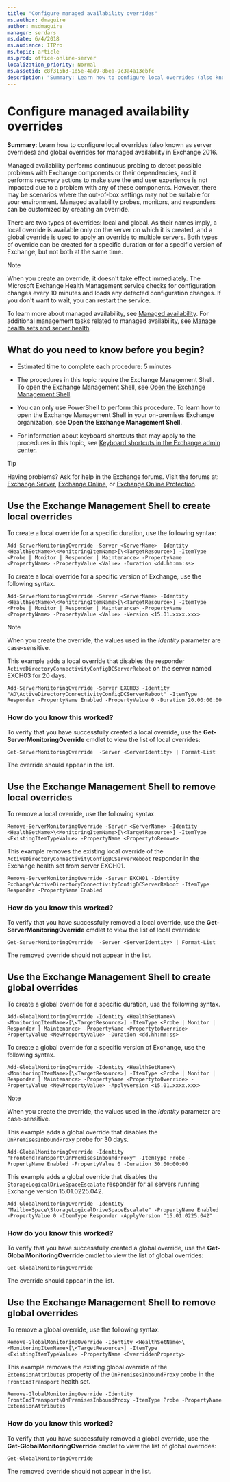 ```yaml
---
title: "Configure managed availability overrides"
ms.author: dmaguire
author: msdmaguire
manager: serdars
ms.date: 6/4/2018
ms.audience: ITPro
ms.topic: article
ms.prod: office-online-server
localization_priority: Normal
ms.assetid: c8f315b3-1d5e-4ad9-8bea-9c3a4a13ebfc
description: "Summary: Learn how to configure local overrides (also known as server overrides) and global overrides for managed availability in Exchange 2016."
---
```


# Configure managed availability overrides

 **Summary**: Learn how to configure local overrides (also known as server overrides) and global overrides for managed availability in Exchange 2016.
  
Managed availability performs continuous probing to detect possible problems with Exchange components or their dependencies, and it performs recovery actions to make sure the end user experience is not impacted due to a problem with any of these components. However, there may be scenarios where the out-of-box settings may not be suitable for your environment. Managed availability probes, monitors, and responders can be customized by creating an override.
  
There are two types of overrides: local and global. As their names imply, a local override is available only on the server on which it is created, and a global override is used to apply an override to multiple servers. Both types of override can be created for a specific duration or for a specific version of Exchange, but not both at the same time.
  
> [!NOTE]
> When you create an override, it doesn't take effect immediately. The Microsoft Exchange Health Management service checks for configuration changes every 10 minutes and loads any detected configuration changes. If you don't want to wait, you can restart the service. 
  
To learn more about managed availability, see [Managed availability](managed-availability.md). For additional management tasks related to managed availability, see [Manage health sets and server health](health-sets.md).
  
## What do you need to know before you begin?

- Estimated time to complete each procedure: 5 minutes
    
- The procedures in this topic require the Exchange Management Shell. To open the Exchange Management Shell, see [Open the Exchange Management Shell](http://technet.microsoft.com/library/63976059-25f8-4b4f-b597-633e78b803c0.aspx).
    
- You can only use PowerShell to perform this procedure. To learn how to open the Exchange Management Shell in your on-premises Exchange organization, see **Open the Exchange Management Shell**.
    
- For information about keyboard shortcuts that may apply to the procedures in this topic, see [Keyboard shortcuts in the Exchange admin center](../../about-documentation/exchange-admin-center-keyboard-shortcuts.md).
    
> [!TIP]
> Having problems? Ask for help in the Exchange forums. Visit the forums at: [Exchange Server](https://go.microsoft.com/fwlink/p/?linkId=60612), [Exchange Online](https://go.microsoft.com/fwlink/p/?linkId=267542), or [Exchange Online Protection](https://go.microsoft.com/fwlink/p/?linkId=285351). 
  
## Use the Exchange Management Shell to create local overrides

To create a local override for a specific duration, use the following syntax:
  
```
Add-ServerMonitoringOverride -Server <ServerName> -Identity <HealthSetName>\<MonitoringItemName>[\<TargetResource>] -ItemType <Probe | Monitor | Responder | Maintenance> -PropertyName <PropertyName> -PropertyValue <Value> -Duration <dd.hh:mm:ss>
```

To create a local override for a specific version of Exchange, use the following syntax.
  
```
Add-ServerMonitoringOverride -Server <ServerName> -Identity <HealthSetName>\<MonitoringItemName>[\<TargetResource>] -ItemType <Probe | Monitor | Responder | Maintenance> -PropertyName <PropertyName> -PropertyValue <Value> -Version <15.01.xxxx.xxx>
```

> [!NOTE]
> When you create the override, the values used in the  _Identity_ parameter are case-sensitive. 
  
This example adds a local override that disables the responder  `ActiveDirectoryConnectivityConfigDCServerReboot` on the server named EXCH03 for 20 days. 
  
```
Add-ServerMonitoringOverride -Server EXCH03 -Identity "AD\ActiveDirectoryConnectivityConfigDCServerReboot" -ItemType Responder -PropertyName Enabled -PropertyValue 0 -Duration 20.00:00:00
```

### How do you know this worked?

To verify that you have successfully created a local override, use the **Get-ServerMonitoringOverride** cmdlet to view the list of local overrides: 
  
```
Get-ServerMonitoringOverride  -Server <ServerIdentity> | Format-List
```

The override should appear in the list.
  
## Use the Exchange Management Shell to remove local overrides

To remove a local override, use the following syntax.
  
```
Remove-ServerMonitoringOverride -Server <ServerName> -Identity <HealthSetName>\<MonitoringItemName>[\<TargetResource>] -ItemType <ExistingItemTypeValue> -PropertyName <PropertytoRemove>
```

This example removes the existing local override of the  `ActiveDirectoryConnectivityConfigDCServerReboot` responder in the Exchange health set from server EXCH01. 
  
```
Remove-ServerMonitoringOverride -Server EXCH01 -Identity Exchange\ActiveDirectoryConnectivityConfigDCServerReboot -ItemType Responder -PropertyName Enabled
```

### How do you know this worked?

To verify that you have successfully removed a local override, use the **Get-ServerMonitoringOverride** cmdlet to view the list of local overrides: 
  
```
Get-ServerMonitoringOverride  -Server <ServerIdentity> | Format-List
```

The removed override should not appear in the list.
  
## Use the Exchange Management Shell to create global overrides

To create a global override for a specific duration, use the following syntax.
  
```
Add-GlobalMonitoringOverride -Identity <HealthSetName>\<MonitoringItemName>[\<TargetResource>] -ItemType <Probe | Monitor | Responder | Maintenance> -PropertyName <PropertytoOverride> -PropertyValue <NewPropertyValue> -Duration <dd.hh:mm:ss>
```

To create a global override for a specific version of Exchange, use the following syntax.
  
```
Add-GlobalMonitoringOverride -Identity <HealthSetName>\<MonitoringItemName>[\<TargetResource>] -ItemType <Probe | Monitor | Responder | Maintenance> -PropertyName <PropertytoOverride> -PropertyValue <NewPropertyValue> -ApplyVersion <15.01.xxxx.xxx>
```

> [!NOTE]
> When you create the override, the values used in the  _Identity_ parameter are case-sensitive. 
  
This example adds a global override that disables the  `OnPremisesInboundProxy` probe for 30 days. 
  
```
Add-GlobalMonitoringOverride -Identity "FrontendTransport\OnPremisesInboundProxy" -ItemType Probe -PropertyName Enabled -PropertyValue 0 -Duration 30.00:00:00
```

This example adds a global override that disables the  `StorageLogicalDriveSpaceEscalate` responder for all servers running Exchange version 15.01.0225.042. 
  
```
Add-GlobalMonitoringOverride -Identity "MailboxSpace\StorageLogicalDriveSpaceEscalate" -PropertyName Enabled -PropertyValue 0 -ItemType Responder -ApplyVersion "15.01.0225.042"
```

### How do you know this worked?

To verify that you have successfully created a global override, use the **Get-GlobalMonitoringOverride** cmdlet to view the list of global overrides: 
  
```
Get-GlobalMonitoringOverride
```

The override should appear in the list.
  
## Use the Exchange Management Shell to remove global overrides

To remove a global override, use the following syntax.
  
```
Remove-GlobalMonitoringOverride -Identity <HealthSetName>\<MonitoringItemName>[\<TargetResource>] -ItemType <ExistingItemTypeValue> -PropertyName <OverriddenProperty>
```

This example removes the existing global override of the  `ExtensionAttributes` property of the  `OnPremisesInboundProxy` probe in the  `FrontEndTransport` health set. 
  
```
Remove-GlobalMonitoringOverride -Identity FrontEndTransport\OnPremisesInboundProxy -ItemType Probe -PropertyName ExtensionAttributes
```

### How do you know this worked?

To verify that you have successfully removed a global override, use the **Get-GlobalMonitoringOverride** cmdlet to view the list of global overrides: 
  
```
Get-GlobalMonitoringOverride
```

The removed override should not appear in the list.
  

